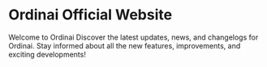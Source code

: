 # Ordinai Official Website
Welcome to Ordinai
Discover the latest updates, news, and changelogs for Ordinai. Stay informed about all the new features, improvements, and exciting developments!
